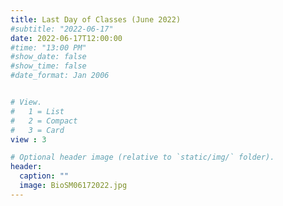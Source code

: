 ```yaml
---
title: Last Day of Classes (June 2022)
#subtitle: "2022-06-17"
date: 2022-06-17T12:00:00
#time: "13:00 PM"
#show_date: false
#show_time: false
#date_format: Jan 2006


# View.
#   1 = List
#   2 = Compact
#   3 = Card
view : 3

# Optional header image (relative to `static/img/` folder).
header:
  caption: ""
  image: BioSM06172022.jpg
---
```



